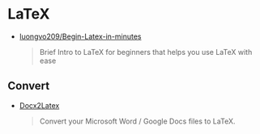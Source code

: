 # LaTeX

- [luongvo209/Begin-Latex-in-minutes](https://github.com/luongvo209/Begin-Latex-in-minutes)

  > Brief Intro to LaTeX for beginners that helps you use LaTeX with ease

## Convert

- [Docx2Latex](https://www.docx2latex.com/)

  > Convert your Microsoft Word / Google Docs files to LaTeX.
